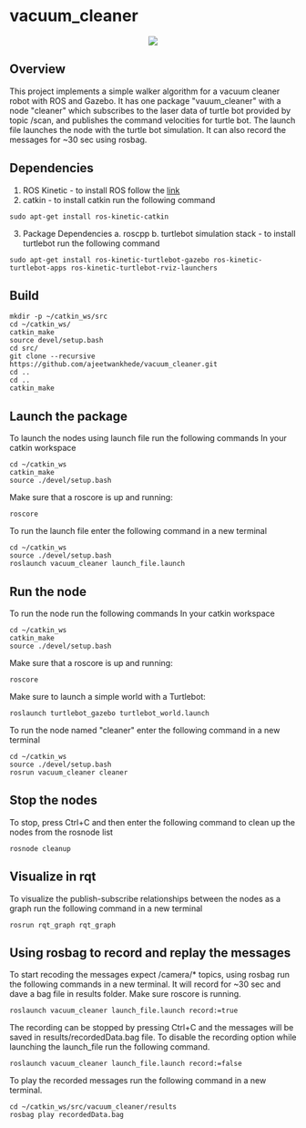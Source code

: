 # vacuum_cleaner
<p align="center">
<a href='https://opensource.org/licenses/MIT'><img src='https://img.shields.io/badge/License-MIT-brightgreen.svg'/></a>
</p>

## Overview
This project implements a simple walker algorithm for a vacuum cleaner robot with ROS and Gazebo. It has one package "vauum_cleaner" with a node "cleaner" which subscribes to the laser data of turtle bot provided by topic /scan, and publishes the command velocities for turtle bot. The launch file launches the node with the turtle bot simulation. It can also record the messages for ~30 sec using rosbag.

## Dependencies
1. ROS Kinetic - to install ROS follow the [link](http://wiki.ros.org/kinetic/Installation)
2. catkin - to install catkin run the following command
```
sudo apt-get install ros-kinetic-catkin
```
3. Package Dependencies
 a. roscpp
 b. turtlebot simulation stack - to install turtlebot run the following command
 ```
 sudo apt-get install ros-kinetic-turtlebot-gazebo ros-kinetic-turtlebot-apps ros-kinetic-turtlebot-rviz-launchers
 ```

## Build
```
mkdir -p ~/catkin_ws/src
cd ~/catkin_ws/
catkin_make
source devel/setup.bash
cd src/
git clone --recursive https://github.com/ajeetwankhede/vacuum_cleaner.git
cd ..
cd ..
catkin_make
```

## Launch the package
To launch the nodes using launch file run the following commands
In your catkin workspace
```
cd ~/catkin_ws
catkin_make
source ./devel/setup.bash
```
Make sure that a roscore is up and running:
```
roscore
```
To run the launch file enter the following command in a new terminal
```
cd ~/catkin_ws
source ./devel/setup.bash
roslaunch vacuum_cleaner launch_file.launch
```

## Run the node
To run the node run the following commands
In your catkin workspace
```
cd ~/catkin_ws
catkin_make
source ./devel/setup.bash
```
Make sure that a roscore is up and running:
```
roscore
```
Make sure to launch a simple world with a Turtlebot:
```
roslaunch turtlebot_gazebo turtlebot_world.launch
```
To run the node named "cleaner" enter the following command in a new terminal
```
cd ~/catkin_ws
source ./devel/setup.bash
rosrun vacuum_cleaner cleaner
```

## Stop the nodes
To stop, press Ctrl+C and then enter the following command to clean up the nodes from the rosnode list
```
rosnode cleanup
```

## Visualize in rqt
To visualize the publish-subscribe relationships between the nodes as a graph run the following command in a new terminal
```
rosrun rqt_graph rqt_graph
```

## Using rosbag to record and replay the messages
To start recoding the messages expect /camera/* topics, using rosbag run the following commands in a new terminal. It will record for ~30 sec and dave a bag file in results folder. Make sure roscore is running.
```
roslaunch vacuum_cleaner launch_file.launch record:=true
```
The recording can be stopped by pressing Ctrl+C and the messages will be saved in results/recordedData.bag file. To disable the recording option while launching the launch_file run the following command.
```
roslaunch vacuum_cleaner launch_file.launch record:=false
```

To play the recorded messages run the following command in a new terminal.
```
cd ~/catkin_ws/src/vacuum_cleaner/results
rosbag play recordedData.bag
```
